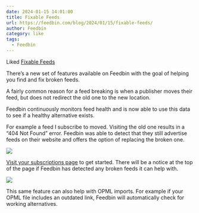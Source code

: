```yaml
---
date: 2024-01-15 14:01:00
title: Fixable Feeds
url: https://feedbin.com/blog/2024/01/15/fixable-feeds/
author: Feedbin
category: like
tags:
  - Feedbin
---
```


Liked [Fixable Feeds](https://feedbin.com/blog/2024/01/15/fixable-feeds/)

There’s a new set of features available on Feedbin with the goal of helping you find and fix broken feeds.

A fairly common reason for a feed breaking is when a publisher moves their feed, but does not redirect the old one to the new location.

Feedbin continuously monitors feed health and is now able to use this data to see if a healthy alternative exists.

For example a feed I subscribe to moved. Visiting the old one results in a “404 Not Found” error. Feedbin was able to detect that they still advertise feeds on their website and offers the option of replacing the broken one.

![](https://assets.feedbin.com/assets-site/images/blog/2024/fixable-example.png?a51d699ec523122b3d5acc217f010e41)

[Visit your subscriptions page](https://feedbin.com/settings/subscriptions) to get started. There will be a notice at the top of the page if Feedbin has detected any broken feeds it can help with.

![](https://assets.feedbin.com/assets-site/images/blog/2024/fixable-notice.png?c2d9a8b003fcd209b177e7b9f65d98c3)

This same feature can also help with OPML imports. For example if your OPML file includes an outdated link, Feedbin will automatically check for working alternatives.
